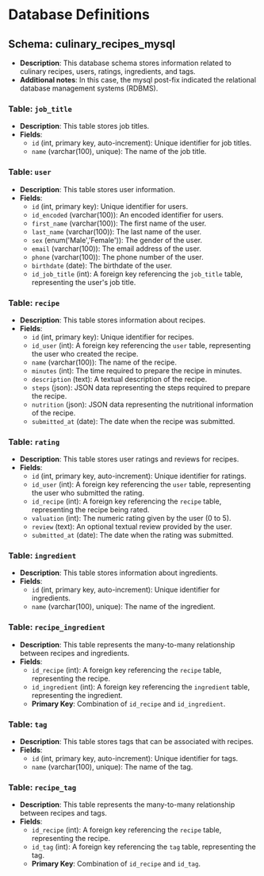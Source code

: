 # Database Definitions

## Schema: culinary_recipes_mysql
- **Description**: This database schema stores information related to culinary recipes, users, ratings, ingredients, and tags.
- **Additional notes**: In this case, the mysql post-fix indicated the relational database management systems (RDBMS).

### Table: `job_title`
- **Description**: This table stores job titles.
- **Fields**:
  - `id` (int, primary key, auto-increment): Unique identifier for job titles.
  - `name` (varchar(100), unique): The name of the job title.

### Table: `user`
- **Description**: This table stores user information.
- **Fields**:
  - `id` (int, primary key): Unique identifier for users.
  - `id_encoded` (varchar(100)): An encoded identifier for users.
  - `first_name` (varchar(100)): The first name of the user.
  - `last_name` (varchar(100)): The last name of the user.
  - `sex` (enum('Male','Female')): The gender of the user.
  - `email` (varchar(100)): The email address of the user.
  - `phone` (varchar(100)): The phone number of the user.
  - `birthdate` (date): The birthdate of the user.
  - `id_job_title` (int): A foreign key referencing the `job_title` table, representing the user's job title.

### Table: `recipe`
- **Description**: This table stores information about recipes.
- **Fields**:
  - `id` (int, primary key): Unique identifier for recipes.
  - `id_user` (int): A foreign key referencing the `user` table, representing the user who created the recipe.
  - `name` (varchar(100)): The name of the recipe.
  - `minutes` (int): The time required to prepare the recipe in minutes.
  - `description` (text): A textual description of the recipe.
  - `steps` (json): JSON data representing the steps required to prepare the recipe.
  - `nutrition` (json): JSON data representing the nutritional information of the recipe.
  - `submitted_at` (date): The date when the recipe was submitted.

### Table: `rating`
- **Description**: This table stores user ratings and reviews for recipes.
- **Fields**:
  - `id` (int, primary key, auto-increment): Unique identifier for ratings.
  - `id_user` (int): A foreign key referencing the `user` table, representing the user who submitted the rating.
  - `id_recipe` (int): A foreign key referencing the `recipe` table, representing the recipe being rated.
  - `valuation` (int): The numeric rating given by the user (0 to 5).
  - `review` (text): An optional textual review provided by the user.
  - `submitted_at` (date): The date when the rating was submitted.

### Table: `ingredient`
- **Description**: This table stores information about ingredients.
- **Fields**:
  - `id` (int, primary key, auto-increment): Unique identifier for ingredients.
  - `name` (varchar(100), unique): The name of the ingredient.

### Table: `recipe_ingredient`
- **Description**: This table represents the many-to-many relationship between recipes and ingredients.
- **Fields**:
  - `id_recipe` (int): A foreign key referencing the `recipe` table, representing the recipe.
  - `id_ingredient` (int): A foreign key referencing the `ingredient` table, representing the ingredient.
  - **Primary Key**: Combination of `id_recipe` and `id_ingredient`.

### Table: `tag`
- **Description**: This table stores tags that can be associated with recipes.
- **Fields**:
  - `id` (int, primary key, auto-increment): Unique identifier for tags.
  - `name` (varchar(100), unique): The name of the tag.

### Table: `recipe_tag`
- **Description**: This table represents the many-to-many relationship between recipes and tags.
- **Fields**:
  - `id_recipe` (int): A foreign key referencing the `recipe` table, representing the recipe.
  - `id_tag` (int): A foreign key referencing the `tag` table, representing the tag.
  - **Primary Key**: Combination of `id_recipe` and `id_tag`.

